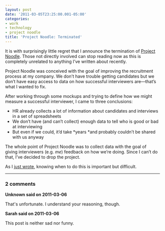 ```yaml
---
layout: post
date: '2011-03-05T23:25:00.001-05:00'
categories:
- work
- technology
- project noodle
title: 'Project Noodle: Terminated'
---
```



It is with surprisingly little regret that I announce the termination of [Project Noodle](http://blog.wassupy.com/search/label/Project%20Noodle). Those not directly involved can stop reading now as this is completely unrelated to anything I’ve written about recently.

Project Noodle was conceived with the goal of improving the recruitment process at my company. We don’t have trouble getting candidates but we don’t have easy access to data on how successful interviewers are—that’s what I wanted to fix.

After working through some mockups and trying to define how we might measure a successful interviewer, I came to three conclusions:  <ul>   <li>HR already collects a lot of information about candidates and interviews in a set of spreadsheets</li>    <li>We don’t have (and can’t collect) enough data to tell who is good or bad at interviewing</li>    <li>But even if we could, it’d take *years *and probably couldn’t be shared with us anyway</li> </ul>

The whole point of Project Noodle was to collect data with the goal of giving interviewers (e.g. *me*) feedback on how we’re doing. Since I can’t do that, I’ve decided to drop the project. 

As I [just wrote](../../2011/03/code-isnt-always-best-tool.html), knowing when to do this is important but difficult.

---

### 2 comments

**Unknown said on 2011-03-06**

That's unfortunate. I understand your reasoning, though.

**Sarah said on 2011-03-06**

This post is neither sad nor funny.

